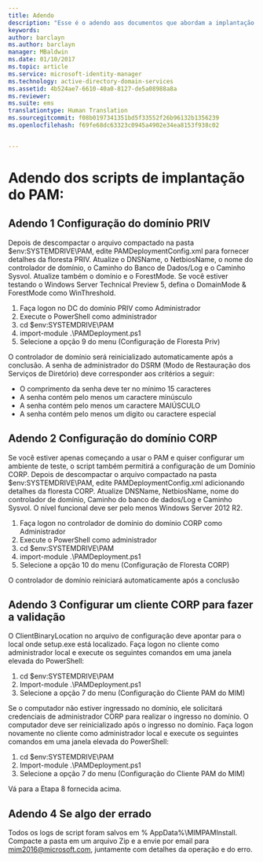 ```yaml
---
title: Adendo
description: "Esse é o adendo aos documentos que abordam a implantação de PAM com scripts. Ele explica como configurar os domínios PRIV e CORP, bem como configurar um cliente para que ele faça a validação, e fornece informações sobre como solicitar assistência."
keywords: 
author: barclayn
ms.author: barclayn
manager: MBaldwin
ms.date: 01/10/2017
ms.topic: article
ms.service: microsoft-identity-manager
ms.technology: active-directory-domain-services
ms.assetid: 4b524ae7-6610-40a0-8127-de5a08988a8a
ms.reviewer: 
ms.suite: ems
translationtype: Human Translation
ms.sourcegitcommit: f08b0197341351bd5f33552f26b96132b1356239
ms.openlocfilehash: f69fe68dc63323c0945a4902e34ea8153f938c02


---
```

# <a name="pam-deployment-scripts-addendum"></a>Adendo dos scripts de implantação do PAM:

## <a name="addendum-1-setting-up-the-priv-domain"></a>Adendo 1 Configuração do domínio PRIV

Depois de descompactar o arquivo compactado na pasta $env:SYSTEMDRIVE\PAM, edite PAMDeploymentConfig.xml para fornecer detalhes da floresta PRIV. Atualize o DNSName, o NetbiosName, o nome do controlador de domínio, o Caminho do Banco de Dados/Log e o Caminho Sysvol. Atualize também o domínio e o ForestMode. Se você estiver testando o Windows Server Technical Preview 5, defina o DomainMode & ForestMode como WinThreshold.

1. Faça logon no DC do domínio PRIV como Administrador
2. Execute o PowerShell como administrador
3. cd $env:SYSTEMDRIVE\PAM
4. import-module .\PAMDeployment.ps1
5. Selecione a opção 9 do menu (Configuração de Floresta Priv)


O controlador de domínio será reinicializado automaticamente após a conclusão. A senha de administrador do DSRM (Modo de Restauração dos Serviços de Diretório) deve corresponder aos critérios a seguir:

  * O comprimento da senha deve ter no mínimo 15 caracteres
  * A senha contém pelo menos um caractere minúsculo
  * A senha contém pelo menos um caractere MAIÚSCULO
  * A senha contém pelo menos um digito ou caractere especial

## <a name="addendum-2-setting-up-the-corp-domain"></a>Adendo 2 Configuração do domínio CORP

Se você estiver apenas começando a usar o PAM e quiser configurar um ambiente de teste, o script também permitirá a configuração de um Domínio CORP. Depois de descompactar o arquivo compactado na pasta $env:SYSTEMDRIVE\PAM, edite PAMDeploymentConfig.xml adicionando detalhes da floresta CORP. Atualize DNSName, NetbiosName, nome do controlador de domínio, Caminho do banco de dados/Log e Caminho Sysvol. O nível funcional deve ser pelo menos Windows Server 2012 R2.

1. Faça logon no controlador de domínio do domínio CORP como Administrador
2. Execute o PowerShell como administrador
3. cd $env:SYSTEMDRIVE\PAM
4. import-module .\PAMDeployment.ps1
5. Selecione a opção 10 do menu (Configuração de Floresta CORP)

O controlador de domínio reiniciará automaticamente após a conclusão

## <a name="addendum-3-setting-up-a-corp-client-to-do-the-validation"></a>Adendo 3 Configurar um cliente CORP para fazer a validação

O ClientBinaryLocation no arquivo de configuração deve apontar para o local onde setup.exe está localizado.
Faça logon no cliente como administrador local e execute os seguintes comandos em uma janela elevada do PowerShell:

1. cd $env:SYSTEMDRIVE\PAM
2. Import-module .\PAMDeployment.ps1
3. Selecione a opção 7 do menu (Configuração do Cliente PAM do MIM)


Se o computador não estiver ingressado no domínio, ele solicitará credenciais de administrador CORP para realizar o ingresso no domínio. O computador deve ser reinicializado após o ingresso no domínio. Faça logon novamente no cliente como administrador local e execute os seguintes comandos em uma janela elevada do PowerShell:

1. cd $env:SYSTEMDRIVE\PAM
2. Import-module .\PAMDeployment.ps1
3. Selecione a opção 7 do menu (Configuração do Cliente PAM do MIM)

Vá para a Etapa 8 fornecida acima.

## <a name="addendum-4-if-something-goes-wrong"></a>Adendo 4 Se algo der errado

Todos os logs de script foram salvos em % AppData%\MIMPAMInstall. Compacte a pasta em um arquivo Zip e a envie por email para [mim2016@microsoft.com](mailto:mim2016@microsoft.com), juntamente com detalhes da operação e do erro.



<!--HONumber=Jan17_HO2-->


